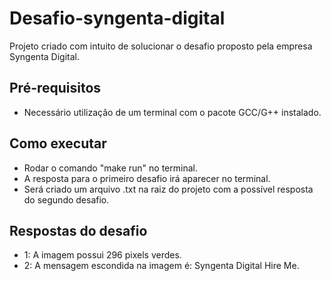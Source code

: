 # Desafio-syngenta-digital
Projeto criado com intuito de solucionar o desafio proposto pela empresa Syngenta Digital.

## Pré-requisitos
 - Necessário utilização de um terminal com o pacote GCC/G++ instalado.

## Como executar
 - Rodar o comando "make run" no terminal.
 - A resposta para o primeiro desafio irá aparecer no terminal.
 - Será criado um arquivo .txt na raiz do projeto com a possível resposta do segundo desafio.

## Respostas do desafio
- 1: A imagem possui 296 pixels verdes.
- 2: A mensagem escondida na imagem é: Syngenta Digital Hire Me.
